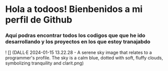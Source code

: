 # Hola a todoos! Bienbenidos a mi perfil de Github

### Aquí podras encontrar todos los codigos que que he ido desarrollando y los proyectos en los que estoy tranajabdo

! [] (DALL·E 2024-01-15 13.22.28 - A serene sky image that relates to a programmer's profile. The sky is a calm blue, dotted with soft, fluffy clouds, symbolizing tranquility and clarit.png)

